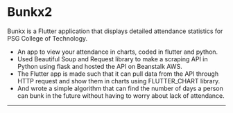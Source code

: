 # Bunkx2

Bunkx is a Flutter application that displays detailed attendance statistics for PSG College of Technology.

* An app to view your attendance in charts, coded in flutter and python. 
* Used Beautiful Soup and Request library to make a scraping API in Python using flask and hosted the API on Beanstalk  AWS. 
* The Flutter app is made such that it can pull data from the API through HTTP request and show them in charts using FLUTTER_CHART library. 
* And wrote a simple algorithm that can find the number of days a person can bunk in the future without having to worry about lack of attendance.
***
